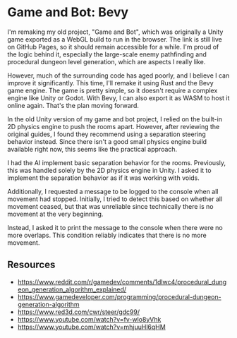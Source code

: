 # Game and Bot: Bevy

I'm remaking my old project, "Game and Bot", which was originally a Unity game exported as a WebGL build to run in the browser. The link is still live on GitHub Pages, so it should remain accessible for a while. I'm proud of the logic behind it, especially the large-scale enemy pathfinding and procedural dungeon level generation, which are aspects I really like.

However, much of the surrounding code has aged poorly, and I believe I can improve it significantly. This time, I'll remake it using Rust and the Bevy game engine. The game is pretty simple, so it doesn't require a complex engine like Unity or Godot. With Bevy, I can also export it as WASM to host it online again. That's the plan moving forward.

In the old Unity version of my game and bot project, I relied on the built-in 2D physics engine to push the rooms apart. However, after reviewing the original guides, I found they recommend using a separation steering behavior instead. Since there isn't a good small physics engine build available right now, this seems like the practical approach.

I had the AI implement basic separation behavior for the rooms. Previously, this was handled solely by the 2D physics engine in Unity. I asked it to implement the separation behavior as if it was working with voids.

Additionally, I requested a message to be logged to the console when all movement had stopped. Initially, I tried to detect this based on whether all movement ceased, but that was unreliable since technically there is no movement at the very beginning.

Instead, I asked it to print the message to the console when there were no more overlaps. This condition reliably indicates that there is no more movement.

## Resources

- <https://www.reddit.com/r/gamedev/comments/1dlwc4/procedural_dungeon_generation_algorithm_explained/>
- <https://www.gamedeveloper.com/programming/procedural-dungeon-generation-algorithm>
- <https://www.red3d.com/cwr/steer/gdc99/>
- <https://www.youtube.com/watch?v=fv-wlo8yVhk>
- <https://www.youtube.com/watch?v=mhjuuHl6qHM>
